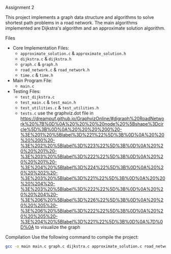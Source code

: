 Assignment 2


This project implements a graph data structure and algorithms to solve shortest path problems in a road network. The main algorithms implemented are Dijkstra's algorithm and an approximate solution algorithm.

Files
- Core Implementation Files:
  - `approximate_solution.c` & `approximate_solution.h`
  - `dijkstra.c` & `dijkstra.h`
  - `graph.c` & `graph.h`
  - `road_network.c` & `road_network.h`
  - `time.c` & `time.h`
- Main Program File:
  - `main.c`
- Testing Files:
  - `test_dijkstra.c`
  - `test_main.c` & `test_main.h`
  - `test_utilities.c` & `test_utilities.h`
  - `tests.c`
use the graphviz.dot file in https://dreampuf.github.io/GraphvizOnline/#digraph%20RoadNetwork%20%7B%0D%0A%20%20%20%20node%20%5Bshape%3Dcircle%5D%3B%0D%0A%20%20%20%200%20-%3E%201%20%5Blabel%3D%221%22%5D%3B%0D%0A%20%20%20%200%20-%3E%202%20%5Blabel%3D%223%22%5D%3B%0D%0A%20%20%20%201%20-%3E%203%20%5Blabel%3D%222%22%5D%3B%0D%0A%20%20%20%201%20-%3E%204%20%5Blabel%3D%224%22%5D%3B%0D%0A%20%20%20%202%20-%3E%203%20%5Blabel%3D%221%22%5D%3B%0D%0A%20%20%20%204%20-%3E%203%20%5Blabel%3D%222%22%5D%3B%0D%0A%20%20%20%204%20-%3E%206%20%5Blabel%3D%226%22%5D%3B%0D%0A%20%20%20%205%20-%3E%206%20%5Blabel%3D%222%22%5D%3B%0D%0A%20%20%20%205%20-%3E%204%20%5Blabel%3D%221%22%5D%3B%0D%0A%7D%0D%0A to visualize the graph

Compilation
Use the following command to compile the project:
```sh
gcc -o main main.c graph.c dijkstra.c approximate_solution.c road_network.c test_utilities.c -lm
